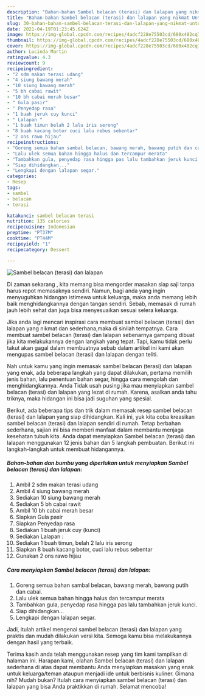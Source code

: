 ```yaml
---
description: "Bahan-bahan Sambel belacan (terasi) dan lalapan yang nikmat Untuk Jualan"
title: "Bahan-bahan Sambel belacan (terasi) dan lalapan yang nikmat Untuk Jualan"
slug: 30-bahan-bahan-sambel-belacan-terasi-dan-lalapan-yang-nikmat-untuk-jualan
date: 2021-04-19T01:23:45.624Z
image: https://img-global.cpcdn.com/recipes/4adcf228e75503cd/680x482cq70/sambel-belacan-terasi-dan-lalapan-foto-resep-utama.jpg
thumbnail: https://img-global.cpcdn.com/recipes/4adcf228e75503cd/680x482cq70/sambel-belacan-terasi-dan-lalapan-foto-resep-utama.jpg
cover: https://img-global.cpcdn.com/recipes/4adcf228e75503cd/680x482cq70/sambel-belacan-terasi-dan-lalapan-foto-resep-utama.jpg
author: Lucinda Martin
ratingvalue: 4.3
reviewcount: 9
recipeingredient:
- "2 sdm makan terasi udang"
- "4 siung bawang merah"
- "10 siung bawang merah"
- "5 bh cabai rawit"
- "10 bh cabai merah besar"
- " Gula pasir"
- " Penyedap rasa"
- "1 buah jeruk cuy kunci"
- " Lalapan "
- "1 buah timun belah 2 lalu iris serong"
- "8 buah kacang botor cuci lalu rebus sebentar"
- "2 ons rawo hijau"
recipeinstructions:
- "Goreng semua bahan sambal belacan, bawang merah, bawang putih dan cabai."
- "Lalu ulek semua bahan hingga halus dan tercampur merata"
- "Tambahkan gula, penyedap rasa hingga pas lalu tambahkan jeruk kunci."
- "Siap dihidangkan..."
- "Lengkapi dengan lalapan segar."
categories:
- Resep
tags:
- sambel
- belacan
- terasi

katakunci: sambel belacan terasi 
nutrition: 135 calories
recipecuisine: Indonesian
preptime: "PT37M"
cooktime: "PT44M"
recipeyield: "1"
recipecategory: Dessert

---
```



![Sambel belacan (terasi) dan lalapan](https://img-global.cpcdn.com/recipes/4adcf228e75503cd/680x482cq70/sambel-belacan-terasi-dan-lalapan-foto-resep-utama.jpg)

Di zaman  sekarang , kita memang bisa mengorder masakan siap saji tanpa harus repot memasaknya sendiri. Namun, bagi anda yang ingin menyuguhkan hidangan istimewa untuk keluarga, maka anda memang lebih baik menghidangkannya dengan tangan sendiri. Sebab, memasak di rumah jauh lebih sehat dan juga bisa menyesuaikan sesuai selera keluarga.

Jika anda lagi mencari inspirasi cara membuat sambel belacan (terasi) dan lalapan yang nikmat dan sederhana,maka di sinilah tempatnya. Cara membuat sambel belacan (terasi) dan lalapan  sebenarnya gampang dibuat jika kita melakukannya dengan langkah yang tepat. Tapi, kamu tidak perlu takut akan gagal dalam membuatnya 
sebab dalam artikel ini kami akan mengupas sambel belacan (terasi) dan lalapan dengan teliti.  



Nah untuk kamu yang ingin memasak sambel belacan (terasi) dan lalapan yang enak, ada beberapa langkah yang dapat dilakukan, pertama memilih jenis bahan, lalu penentuan bahan segar, hingga cara mengolah dan menghidangkannya. Anda Tidak usah pusing jika mau menyiapkan sambel belacan (terasi) dan lalapan yang lezat di rumah. Karena, asalkan anda  tahu triknya, maka hidangan ini bisa jadi suguhan yang spesial.

Berikut, ada beberapa tips dan trik dalam memasak resep sambel belacan (terasi) dan lalapan yang siap dihidangkan. Kali ini, yuk kita coba kreasikan sambel belacan (terasi) dan lalapan sendiri di rumah. Tetap berbahan sederhana, sajian ini bisa memberi manfaat dalam membantu menjaga kesehatan tubuh kita. Anda dapat menyiapkan Sambel belacan (terasi) dan lalapan menggunakan 12 jenis bahan dan 5 langkah pembuatan. Berikut ini langkah-langkah untuk membuat hidangannya.

<!--inarticleads1-->

##### Bahan-bahan dan bumbu yang diperlukan untuk menyiapkan Sambel belacan (terasi) dan lalapan:

1. Ambil 2 sdm makan terasi udang
1. Ambil 4 siung bawang merah
1. Sediakan 10 siung bawang merah
1. Sediakan 5 bh cabai rawit
1. Ambil 10 bh cabai merah besar
1. Siapkan  Gula pasir
1. Siapkan  Penyedap rasa
1. Sediakan 1 buah jeruk cuy (kunci)
1. Sediakan  Lalapan :
1. Sediakan 1 buah timun, belah 2 lalu iris serong
1. Siapkan 8 buah kacang botor, cuci lalu rebus sebentar
1. Gunakan 2 ons rawo hijau




<!--inarticleads2-->

##### Cara menyiapkan Sambel belacan (terasi) dan lalapan:

1. Goreng semua bahan sambal belacan, bawang merah, bawang putih dan cabai.
1. Lalu ulek semua bahan hingga halus dan tercampur merata
1. Tambahkan gula, penyedap rasa hingga pas lalu tambahkan jeruk kunci.
1. Siap dihidangkan...
1. Lengkapi dengan lalapan segar.




Jadi, itulah artikel mengenai  sambel belacan (terasi) dan lalapan  yang praktis dan mudah dilakukan versi kita. Semoga kamu bisa melakukannya dengan hasil yang terbaik. 

Terima kasih anda telah menggunakan resep yang tim kami tampilkan di halaman ini. Harapan kami, olahan  Sambel belacan (terasi) dan lalapan sederhana di atas dapat membantu Anda menyiapkan masakan yang enak untuk keluarga/teman ataupun menjadi ide untuk berbisnis kuliner. Gimana nih? Mudah bukan? Itulah cara menyiapkan sambel belacan (terasi) dan lalapan yang bisa Anda praktikkan di rumah. Selamat mencoba!


